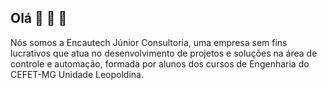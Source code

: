 ## Olá :rocket: :rocket: :rocket: 

Nós somos a Encautech Júnior Consultoria, uma empresa sem fins lucrativos que atua no desenvolvimento de projetos e soluções na área de controle e automação, formada por alunos dos cursos de Engenharia do CEFET-MG Unidade Leopoldina.
